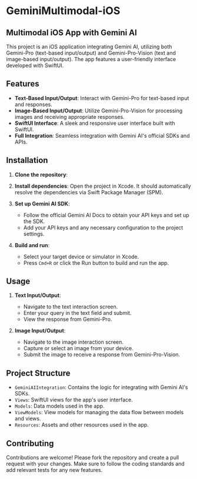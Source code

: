 # GeminiMultimodal-iOS

## Multimodal iOS App with Gemini AI

This project is an iOS application integrating Gemini AI, utilizing both Gemini-Pro (text-based input/output) and Gemini-Pro-Vision (text and image-based input/output). The app features a user-friendly interface developed with SwiftUI.

## Features

- **Text-Based Input/Output**: Interact with Gemini-Pro for text-based input and responses.
- **Image-Based Input/Output**: Utilize Gemini-Pro-Vision for processing images and receiving appropriate responses.
- **SwiftUI Interface**: A sleek and responsive user interface built with SwiftUI.
- **Full Integration**: Seamless integration with Gemini AI's official SDKs and APIs.

## Installation

1. **Clone the repository**:
   
2. **Install dependencies**:
    Open the project in Xcode. It should automatically resolve the dependencies via Swift Package Manager (SPM).
   
4. **Set up Gemini AI SDK**:
    - Follow the official Gemini AI Docs to obtain your API keys and set up the SDK.
    - Add your API keys and any necessary configuration to the project settings.

5. **Build and run**:
    - Select your target device or simulator in Xcode.
    - Press `Cmd+R` or click the Run button to build and run the app.

## Usage

1. **Text Input/Output**:
    - Navigate to the text interaction screen.
    - Enter your query in the text field and submit.
    - View the response from Gemini-Pro.

2. **Image Input/Output**:
    - Navigate to the image interaction screen.
    - Capture or select an image from your device.
    - Submit the image to receive a response from Gemini-Pro-Vision.

## Project Structure

- `GeminiAIIntegration`: Contains the logic for integrating with Gemini AI's SDKs.
- `Views`: SwiftUI views for the app's user interface.
- `Models`: Data models used in the app.
- `ViewModels`: View models for managing the data flow between models and views.
- `Resources`: Assets and other resources used in the app.

## Contributing

Contributions are welcome! Please fork the repository and create a pull request with your changes. Make sure to follow the coding standards and add relevant tests for any new features.


